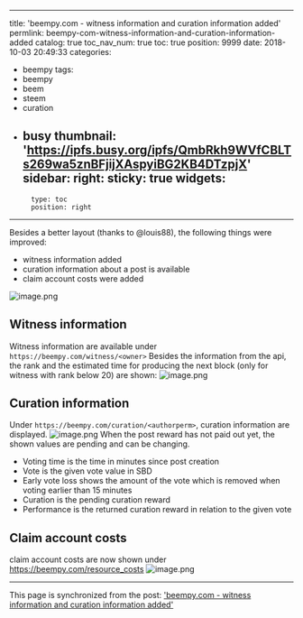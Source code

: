 
---
title: 'beempy.com - witness information and curation information added'
permlink: beempy-com-witness-information-and-curation-information-added
catalog: true
toc_nav_num: true
toc: true
position: 9999
date: 2018-10-03 20:49:33
categories:
- beempy
tags:
- beempy
- beem
- steem
- curation
- busy
thumbnail: 'https://ipfs.busy.org/ipfs/QmbRkh9WVfCBLTs269wa5znBFjijXAspyiBG2KB4DTzpjX'
sidebar:
    right:
        sticky: true
widgets:
    -
        type: toc
        position: right
---


Besides a better layout (thanks to @louis88), the following things were improved:
* witness information added
* curation information about a post is available
* claim account costs were added

![image.png](https://ipfs.busy.org/ipfs/QmbRkh9WVfCBLTs269wa5znBFjijXAspyiBG2KB4DTzpjX)


## Witness information
Witness information are available under `https://beempy.com/witness/<owner>`
Besides the information from the api, the rank and the estimated time for producing the next block (only for witness with rank below 20) are shown:
![image.png](https://ipfs.busy.org/ipfs/QmTZFSmpGZhVzFc5igyVbwdRfHzYgQBYVyaxB92JbJRSua)

## Curation information
Under `https://beempy.com/curation/<authorperm>`, curation information are displayed.
![image.png](https://ipfs.busy.org/ipfs/QmaxtabcrCmwCqi9UyEdaN6kzMDEPfEPd1mPjVQpgwnXFU)
When the post reward has not paid out yet, the shown values are pending and can be changing. 


* Voting time is the time in minutes since post creation
* Vote is the given vote value in SBD
* Early vote loss shows the amount of the vote which is removed when voting earlier than 15 minutes
* Curation is the pending curation reward
* Performance is the returned curation reward in relation to the given vote

## Claim account costs
claim account costs are now shown under https://beempy.com/resource_costs
![image.png](https://ipfs.busy.org/ipfs/QmTevMrCnFfQ2xvHUMChcF5BKxCBRSbWMDyL8Z9JCUtHdy)



- - -

This page is synchronized from the post: ['beempy.com - witness information and curation information added'](https://steemit.com/@holger80/beempy-com-witness-information-and-curation-information-added)
